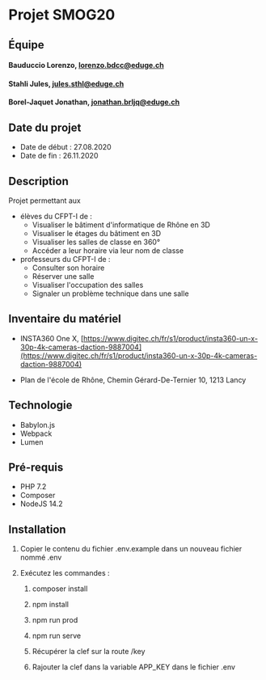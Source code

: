 # Projet SMOG20

## Équipe 
#### Bauduccio Lorenzo, <lorenzo.bdcc@eduge.ch>
#### Stahli Jules, <jules.sthl@eduge.ch>
#### Borel-Jaquet Jonathan, <jonathan.brljq@eduge.ch>
## Date du projet
* Date de début : 27.08.2020
* Date de fin   : 26.11.2020
## Description
Projet permettant aux 
* élèves du CFPT-I de :
	* Visualiser le bâtiment d'informatique de Rhône en 3D
	* Visualiser le étages du bâtiment en 3D
	* Visualiser les salles de classe en 360°
	* Accéder a leur horaire via leur nom de classe
* professeurs du CFPT-I de :
	* Consulter son horaire
	* Réserver une salle
	* Visualiser l'occupation des salles
	* Signaler un problème technique dans une salle

## Inventaire du matériel
* INSTA360 One X, [https://www.digitec.ch/fr/s1/product/insta360-un-x-30p-4k-cameras-daction-9887004](https://www.digitec.ch/fr/s1/product/insta360-un-x-30p-4k-cameras-daction-9887004)

* Plan de l'école de Rhône, Chemin Gérard-De-Ternier 10, 1213 Lancy
## Technologie
* Babylon.js
* Webpack
* Lumen
## Pré-requis
* PHP 7.2
* Composer
* NodeJS 14.2
## Installation

1. Copier le contenu du fichier .env.example dans un nouveau fichier nommé .env

2. Exécutez les commandes :
    1. composer install

    2. npm install

    3. npm run prod

    4. npm run serve

    5. Récupérer la clef sur la route /key

    6. Rajouter la clef dans la variable APP_KEY dans le fichier .env
